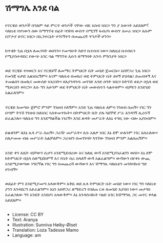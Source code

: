 # ሽማግሌ እንደ ባል

##
የኖርዌይ ወንዶች በዓለም ላይ ምርጥ ወንዶች ናቸው ብዬ አስብ ነበር። ግን ያ እውነት አይደለም! ባለቤቴ የሆነውን ሰው ከማግኘቴ በፊት ባንኮክ ውስጥ በሚገኝ ፋብሪካ ውስጥ እሠራ ነበር። እሱም በፓታያ ይኖር ነበር። በኢንተርኔት ተገናኝተን በመጨረሻ ጥንዶች ሆንን።

##
ከጥቂት ጊዜ በኋላ ለመጋባት ወሰንን። የመጣሁት ከድሃ ቤተሰብ ነው። ስለዚህ ቤተሰቤን የሚያስተዳድር የውጭ አገር ባል ማግኘቴ እሱን ለማግባት አንዱ ምክንያት ነበር።

##
ወደ ኖርዌይ ተዛወርን እና ኖርዌይኛ ለመማር ትምህርት ቤት መሄድ ጀመርኩ። አስቸጋሪ ጊዜ ነበር። የመንጃ ፍቃድ አልነበረኝም። እናም ባለቤቴ በመኪና ወደ ትምህርት ቤት ይዞኝ ይሄዳል፣ ይጠብቀኝ እና ተመልሰን በመኪና መውሰድ ነበረበት። በእያንዳንዱ መንገድ አንድ ሰዓት ነበር። ከትንሽ ቆይታ በኋላ ወደ ሚቀርበን ቀየርን። እሱ ግን አሁንም ወደ ትምህርት ቤት መውሰዱን ኣልተወም። ብቻዬን እንድሄድ አልፈለገም።

##
ኖርዌይ ከመጣሁ ጀምሮ ምንም ገንዘብ የለኝም። አንድ ጊዜ ባለቤቴ ለምሳ ገንዘብ ሰጠኝ። ነገር ግን በጣም ትንሽ ገንዘብ ስለነበር ኣስቀመጥኩት። በትምህርት ቤት ያሉ ጓደኞቼ ሥራ እንዳገኝ ሊረዱኝ ይፈልጋሉ። ባለቤቴ ግን እንደማልችል ነገረኝ። እንደ ጽዳት መሥራት ለእኔ ተገቢ ነው ብሎ አያስብም።

##
ይልቁንም ለእኔ ሌላ ሥራ ሰጠኝ። ጋራዥ መሥራት። እሱ አለቃ ነበር እኔ ደሞ ሁሉንም ነገር እሰራለው። ስለታመመ ብዙ መሥራት አልቻለም። ጋራዡን በመገንባት ካገኘው ገንዘብ ምንም አልሰጠኝም።

##
አንድ ቀን እቤት ብቻውን ሲሆን አንደሚደብረው እና ስለዚ ውሻ አንደሚያስፈልገን ወሰነ። እኔ ደሞ ከትምህርት በኋላ ስለሚደከምኝ እና የቤት ስራ ስላለኝ ውሻ አልፈልግም። ውሻውን በየቀኑ ውጪ አንደሚያወጣው ነግሮኛል ነገር ግን በመጨረሻ ውሻውን እና ሽማግሌ ባለቤቴን መንከባከብ ግድ ሆነብኝ።

##
ወደፊት ምን እንደሚያመጣ አላውቅም። እቅዴ ወደ ሌላ ትምህርት ቤት መሄድ ነው። ነገር ግን ባለቤቴ ያንን እንዳደርግ አይፈልግም። እኔን አስቸጋሪ ለማድረግ የበለጠ ርቆ ለመሄድ እያሰበ ነው። መታገስ አፈልጋለው ግን አንዴት አንደሆነ አላውቅም። እኔ እንዳሰብኩት ባዕድ አገር ከሽማግሌ ጋር መኖር ቀላል አይደለም።

##
* License: CC BY
* Text: Aranya
* Illustration: Sunniva Høiby-Øiset
* Translation: Loza Tadesse Mamo
* Language: am
